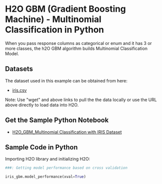 # H2O GBM (Gradient Boosting Machine) - Multinomial Classification in Python #

When you pass response columns as categorical or enum and it has 3 or more classes, the h2O GBM algorithm builds Multinomial Classification Model. 

## Datasets ##
The dataset used in this example can be obtained from here:
 - [iris.csv](https://raw.githubusercontent.com/Avkash/mldl/master/data/iris.csv)

Note: Use "wget" and above links to pull the the data locally or use the URL above directly to load data into H2O.

## Get the Sample Python Notebook ##
  - [H2O_GBM_Multinomial Classification with IRIS Dataset](https://github.com/Avkash/mldl/blob/master/notebook/h2o/H2O_GBM_IRIS_Multinomial_Classification.ipynb)
  

## Sample Code in Python ##

Importing H2O library and initializing H2O:

```python
###: Getting model performance based on cross validation
```


```python
iris_gbm.model_performance(xval=True)
```
